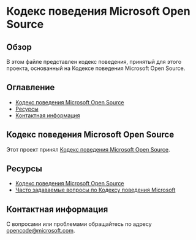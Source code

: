 # Кодекс поведения Microsoft Open Source

## Обзор

В этом файле представлен кодекс поведения, принятый для этого проекта, основанный на Кодексе поведения Microsoft Open Source.

## Оглавление

- [Кодекс поведения Microsoft Open Source](#кодекс-поведения-microsoft-open-source)
- [Ресурсы](#ресурсы)
- [Контактная информация](#контактная-информация)

## Кодекс поведения Microsoft Open Source

Этот проект принял [Кодекс поведения Microsoft Open Source](https://opensource.microsoft.com/codeofconduct/).

## Ресурсы

- [Кодекс поведения Microsoft Open Source](https://opensource.microsoft.com/codeofconduct/)
- [Часто задаваемые вопросы по Кодексу поведения Microsoft](https://opensource.microsoft.com/codeofconduct/faq/)

## Контактная информация

С вопросами или проблемами обращайтесь по адресу [opencode@microsoft.com](mailto:opencode@microsoft.com).